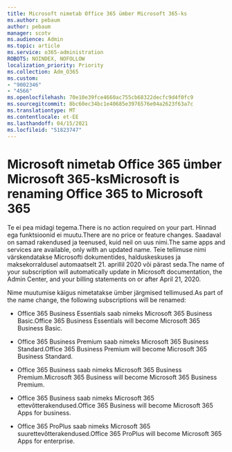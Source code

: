 ```yaml
---
title: Microsoft nimetab Office 365 ümber Microsoft 365-ks
ms.author: pebaum
author: pebaum
manager: scotv
ms.audience: Admin
ms.topic: article
ms.service: o365-administration
ROBOTS: NOINDEX, NOFOLLOW
localization_priority: Priority
ms.collection: Adm_O365
ms.custom:
- "9002346"
- "4566"
ms.openlocfilehash: 70e10e39fce4660ac755cb68322decfc9d4f0fc9
ms.sourcegitcommit: 8bc60ec34bc1e40685e3976576e04a2623f63a7c
ms.translationtype: MT
ms.contentlocale: et-EE
ms.lasthandoff: 04/15/2021
ms.locfileid: "51823747"
---
```

# <a name="microsoft-is-renaming-office-365-to-microsoft-365"></a><span data-ttu-id="89ecc-102">Microsoft nimetab Office 365 ümber Microsoft 365-ks</span><span class="sxs-lookup"><span data-stu-id="89ecc-102">Microsoft is renaming Office 365 to Microsoft 365</span></span>

<span data-ttu-id="89ecc-103">Te ei pea midagi tegema.</span><span class="sxs-lookup"><span data-stu-id="89ecc-103">There is no action required on your part.</span></span> <span data-ttu-id="89ecc-104">Hinnad ega funktsioonid ei muutu.</span><span class="sxs-lookup"><span data-stu-id="89ecc-104">There are no price or feature changes.</span></span> <span data-ttu-id="89ecc-105">Saadaval on samad rakendused ja teenused, kuid neil on uus nimi.</span><span class="sxs-lookup"><span data-stu-id="89ecc-105">The same apps and services are available, only with an updated name.</span></span> <span data-ttu-id="89ecc-106">Teie tellimuse nimi värskendatakse Microsofti dokumentides, halduskeskuses ja maksekorraldusel automaatselt 21. aprillil 2020 või pärast seda.</span><span class="sxs-lookup"><span data-stu-id="89ecc-106">The name of your subscription will automatically update in Microsoft documentation, the Admin Center, and your billing statements on or after April 21, 2020.</span></span>

<span data-ttu-id="89ecc-107">Nime muutumise käigus nimetatakse ümber järgmised tellimused.</span><span class="sxs-lookup"><span data-stu-id="89ecc-107">As part of the name change, the following subscriptions will be renamed:</span></span>

- <span data-ttu-id="89ecc-108">Office 365 Business Essentials saab nimeks Microsoft 365 Business Basic.</span><span class="sxs-lookup"><span data-stu-id="89ecc-108">Office 365 Business Essentials will become Microsoft 365 Business Basic.</span></span>

- <span data-ttu-id="89ecc-109">Office 365 Business Premium saab nimeks Microsoft 365 Business Standard.</span><span class="sxs-lookup"><span data-stu-id="89ecc-109">Office 365 Business Premium will become Microsoft 365 Business Standard.</span></span>

- <span data-ttu-id="89ecc-110">Office 365 Business saab nimeks Microsoft 365 Business Premium.</span><span class="sxs-lookup"><span data-stu-id="89ecc-110">Microsoft 365 Business will become Microsoft 365 Business Premium.</span></span>

- <span data-ttu-id="89ecc-111">Office 365 Business saab nimeks Microsoft 365 ettevõtterakendused.</span><span class="sxs-lookup"><span data-stu-id="89ecc-111">Office 365 Business will become Microsoft 365 Apps for business.</span></span>

- <span data-ttu-id="89ecc-112">Office 365 ProPlus saab nimeks Microsoft 365 suurettevõtterakendused.</span><span class="sxs-lookup"><span data-stu-id="89ecc-112">Office 365 ProPlus will become Microsoft 365 Apps for enterprise.</span></span>
